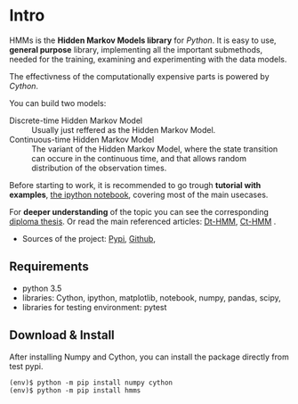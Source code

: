 Intro
=======

HMMs is the **Hidden Markov Models library** for *Python*. 
It is easy to use, **general purpose** library, implementing all the important submethods, needed for the training, examining and experimenting with the data models.

The effectivness of the computationally expensive parts is powered by *Cython*.

You can build two models:

<dl>
 <dt>Discrete-time Hidden Markov Model</dt>
 <dd>Usually just reffered as the Hidden Markov Model.</dd>

 <dt>Continuous-time Hidden Markov Model</dt> 
 <dd>The variant of the Hidden Markov Model, where the state transition can occure in the continuous time, and that allows random distribution  of the observation times. </dd>
</dl>

Before starting to work, it is recommended to go trough **tutorial with examples**, [the ipython notebook](https://github.com/lopatovsky/CT-HMM/blob/master/hmms.ipynb), covering most of the main usecases.

For **deeper understanding** of the topic you can see the corresponding [diploma thesis](https://github.com/lopatovsky/DP).
Or read the main referenced articles: [Dt-HMM](http://www.ece.ucsb.edu/Faculty/Rabiner/ece259/Reprints/tutorial%20on%20hmm%20and%20applications.pdf), [Ct-HMM](https://web.engr.oregonstate.edu/~lif/nips2015_CTHMM_learning_camera_ready.pdf) .

-  Sources of the project:
   [Pypi](https://pypi.python.org/pypi/hmms),
   [Github](https://github.com/lopatovsky/CT-HMM),


Requirements
-------------

-  python 3.5
-  libraries: Cython, ipython, matplotlib, notebook, numpy, pandas, scipy,
-  libraries for testing environment: pytest   

Download & Install
-------------------

After installing Numpy and Cython, you can install the package directly from test pypi.

```
(env)$ python -m pip install numpy cython
(env)$ python -m pip install hmms

```


